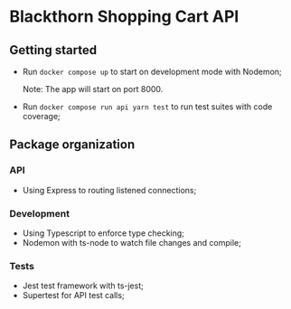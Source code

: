 # Blackthorn Shopping Cart API

## Getting started

- Run `docker compose up` to start on development mode with Nodemon;

  Note: The app will start on port 8000.

- Run `docker compose run api yarn test` to run test suites with code coverage;

## Package organization

### API

- Using Express to routing listened connections;

### Development

- Using Typescript to enforce type checking;
- Nodemon with ts-node to watch file changes and compile;

### Tests

- Jest test framework with ts-jest;
- Supertest for API test calls;
